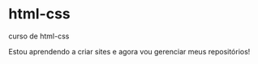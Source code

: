 # html-css
 curso de html-css


Estou aprendendo a criar sites e agora vou gerenciar meus repositórios!